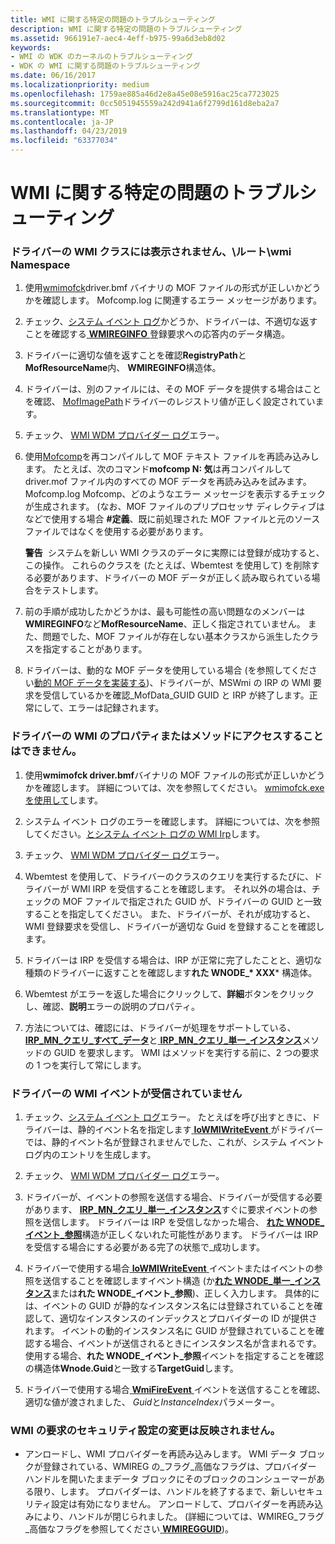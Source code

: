 ```yaml
---
title: WMI に関する特定の問題のトラブルシューティング
description: WMI に関する特定の問題のトラブルシューティング
ms.assetid: 966191e7-aec4-4eff-b975-99a6d3eb8d02
keywords:
- WMI の WDK のカーネルのトラブルシューティング
- WDK の WMI に関する問題のトラブルシューティング
ms.date: 06/16/2017
ms.localizationpriority: medium
ms.openlocfilehash: 1759ae885a46d2e8a45e08e5916ac25ca7723025
ms.sourcegitcommit: 0cc5051945559a242d941a6f2799d161d8eba2a7
ms.translationtype: MT
ms.contentlocale: ja-JP
ms.lasthandoff: 04/23/2019
ms.locfileid: "63377034"
---
```

# <a name="troubleshooting-specific-wmi-problems"></a>WMI に関する特定の問題のトラブルシューティング





### <a href="" id="driver-s-wmi-classes-do-not-appear-in-the--root-wmi-namespace"></a>ドライバーの WMI クラスには表示されません、\\ルート\\wmi Namespace

1.  使用[wmimofck](using-wmimofck-exe.md)driver.bmf バイナリの MOF ファイルの形式が正しいかどうかを確認します。 Mofcomp.log に関連するエラー メッセージがあります。

2.  チェック、[システム イベント ログ](general-techniques-for-testing-wmi-driver-support.md#ddk-wmi-irps-and-the-system-event-log-kg)かどうか、ドライバーは、不適切な返すことを確認する[ **WMIREGINFO** ](https://msdn.microsoft.com/library/windows/hardware/ff565832)登録要求への応答内のデータ構造。

3.  ドライバーに適切な値を返すことを確認**RegistryPath**と**MofResourceName**内、 **WMIREGINFO**構造体。

4.  ドライバーは、別のファイルには、その MOF データを提供する場合はことを確認、 [MofImagePath](setting-the-mofimagepath-registry-value.md)ドライバーのレジストリ値が正しく設定されています。

5.  チェック、 [WMI WDM プロバイダー ログ](general-techniques-for-testing-wmi-driver-support.md#ddk-wmi-wdm-provider-log-kg)エラー。

6.  使用[Mofcomp](compiling-a-driver-s-mof-file.md)を再コンパイルして MOF テキスト ファイルを再読み込みします。 たとえば、次のコマンド**mofcomp N: 気**は再コンパイルして driver.mof ファイル内のすべての MOF データを再読み込みを試みます。 Mofcomp.log Mofcomp、どのようなエラー メッセージを表示するチェックが生成されます。 (なお、MOF ファイルのプリプロセッサ ディレクティブはなどで使用する場合 **\#定義**、既に前処理された MOF ファイルと元のソース ファイルではなくを使用する必要があります。

    **警告**  システムを新しい WMI クラスのデータに実際には登録が成功すると、この操作。 これらのクラスを (たとえば、Wbemtest を使用して) を削除する必要があります、ドライバーの MOF データが正しく読み取られている場合をテストします。

     

7.  前の手順が成功したかどうかは、最も可能性の高い問題なのメンバーは**WMIREGINFO**など**MofResourceName**、正しく指定されていません。 また、問題でした、MOF ファイルが存在しない基本クラスから派生したクラスを指定することがあります。

8.  ドライバーは、動的な MOF データを使用している場合 (を参照してください[動的 MOF データを実装する](implementing-dynamic-mof-data.md))、ドライバーが、MSWmi の IRP の WMI 要求を受信しているかを確認\_MofData\_GUID GUID と IRP が終了します。正常にして、エラーは記録されます。

### <a name="drivers-wmi-properties-or-methods-cannot-be-accessed"></a>ドライバーの WMI のプロパティまたはメソッドにアクセスすることはできません。

1. 使用**wmimofck driver.bmf**バイナリの MOF ファイルの形式が正しいかどうかを確認します。 詳細については、次を参照してください。 [wmimofck.exe を使用して](using-wmimofck-exe.md)します。

2. システム イベント ログのエラーを確認します。 詳細については、次を参照してください。[とシステム イベント ログの WMI Irp](general-techniques-for-testing-wmi-driver-support.md#ddk-wmi-irps-and-the-system-event-log-kg)します。

3. チェック、 [WMI WDM プロバイダー ログ](general-techniques-for-testing-wmi-driver-support.md#ddk-wmi-wdm-provider-log-kg)エラー。

4. Wbemtest を使用して、ドライバーのクラスのクエリを実行するたびに、ドライバーが WMI IRP を受信することを確認します。 それ以外の場合は、チェックの MOF ファイルで指定された GUID が、ドライバーの GUID と一致することを指定してください。 また、ドライバーが、それが成功すると、WMI 登録要求を受信し、ドライバーが適切な Guid を登録することを確認します。

5. ドライバーは IRP を受信する場合は、IRP が正常に完了したことと、適切な種類のドライバーに返すことを確認します**れた WNODE\_* XXX*** 構造体。

6. Wbemtest がエラーを返した場合にクリックして、**詳細**ボタンをクリックし、確認、**説明**エラーの説明のプロパティ。

7. 方法については、確認には、ドライバーが処理をサポートしている、 [ **IRP\_MN\_クエリ\_すべて\_データ**](https://msdn.microsoft.com/library/windows/hardware/ff551650)と[ **IRP\_MN\_クエリ\_単一\_インスタンス**](https://msdn.microsoft.com/library/windows/hardware/ff551718)メソッドの GUID を要求します。 WMI はメソッドを実行する前に、2 つの要求の 1 つを実行して常にします。

### <a name="drivers-wmi-events-are-not-being-received"></a>ドライバーの WMI イベントが受信されていません

1.  チェック、[システム イベント ログ](general-techniques-for-testing-wmi-driver-support.md#ddk-wmi-irps-and-the-system-event-log-kg)エラー。 たとえばを呼び出すときに、ドライバーは、静的イベント名を指定します[ **IoWMIWriteEvent** ](https://msdn.microsoft.com/library/windows/hardware/ff550520)がドライバーでは、静的イベント名が登録されませんでした、これが、システム イベント ログ内のエントリを生成します。

2.  チェック、 [WMI WDM プロバイダー ログ](general-techniques-for-testing-wmi-driver-support.md#ddk-wmi-wdm-provider-log-kg)エラー。

3.  ドライバーが、イベントの参照を送信する場合、ドライバーが受信する必要があります、 [ **IRP\_MN\_クエリ\_単一\_インスタンス**](https://msdn.microsoft.com/library/windows/hardware/ff551718)すぐに要求イベントの参照を送信します。 ドライバーは IRP を受信しなかった場合、 [**れた WNODE\_イベント\_参照**](https://msdn.microsoft.com/library/windows/hardware/ff566374)構造が正しくないれた可能性があります。 ドライバーは IRP を受信する場合にする必要がある完了の状態で\_成功します。

4.  ドライバーで使用する場合[ **IoWMIWriteEvent** ](https://msdn.microsoft.com/library/windows/hardware/ff550520)イベントまたはイベントの参照を送信することを確認しますイベント構造 (か[**れた WNODE\_単一\_インスタンス**](https://msdn.microsoft.com/library/windows/hardware/ff566377)または**れた WNODE\_イベント\_参照**)、正しく入力します。 具体的には、イベントの GUID が静的なインスタンス名には登録されていることを確認して、適切なインスタンスのインデックスとプロバイダーの ID が提供されます。 イベントの動的インスタンス名に GUID が登録されていることを確認する場合、イベントが送信されるときにインスタンス名が含まれるです。 使用する場合、**れた WNODE\_イベント\_参照**イベントを指定することを確認の構造体**Wnode.Guid**と一致する**TargetGuid**します。

5.  ドライバーで使用する場合[ **WmiFireEvent** ](https://msdn.microsoft.com/library/windows/hardware/ff565807)イベントを送信することを確認、適切な値が渡されました、 *Guid*と*InstanceIndex*パラメーター。

### <a name="changes-in-security-settings-for-wmi-requests-do-not-take-effect"></a>WMI の要求のセキュリティ設定の変更は反映されません。

-   アンロードし、WMI プロバイダーを再読み込みします。 WMI データ ブロックが登録されている、WMIREG の\_フラグ\_高価なフラグは、プロバイダー ハンドルを開いたままデータ ブロックにそのブロックのコンシューマーがある限り、します。 プロバイダーは、ハンドルを終了するまで、新しいセキュリティ設定は有効になりません。 アンロードして、プロバイダーを再読み込みにより、ハンドルが閉じられました。 (詳細については、WMIREG\_フラグ\_高価なフラグを参照してください[ **WMIREGGUID**](https://msdn.microsoft.com/library/windows/hardware/ff565827))。

 

 




